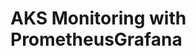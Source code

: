 # AKS Monitoring with PrometheusGrafana                                                                                                                                                                                                                                                                                                                                                                                                                                                                                                                                                                             
